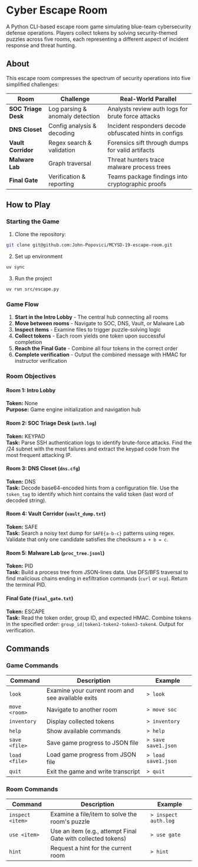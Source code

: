 # Cyber Escape Room

A Python CLI-based escape room game simulating blue-team cybersecurity defense operations. Players collect tokens by solving security-themed puzzles across five rooms, each representing a different aspect of incident response and threat hunting.

## About

This escape room compresses the spectrum of security operations into five simplified challenges:

| Room | Challenge | Real-World Parallel |
|------|-----------|---------------------|
| **SOC Triage Desk** | Log parsing & anomaly detection | Analysts review auth logs for brute force attacks |
| **DNS Closet** | Config analysis & decoding | Incident responders decode obfuscated hints in configs |
| **Vault Corridor** | Regex search & validation | Forensics sift through dumps for valid artifacts |
| **Malware Lab** | Graph traversal | Threat hunters trace malware process trees |
| **Final Gate** | Verification & reporting | Teams package findings into cryptographic proofs |

## How to Play

### Starting the Game

1. Clone the repository:

```bash
git clone git@github.com:John-Popovici/MCYSD-19-escape-room.git
```

2. Set up environment

```bash
uv sync
```

3. Run the project

```bash
uv run src/escape.py
```

### Game Flow

1. **Start in the Intro Lobby** - The central hub connecting all rooms
2. **Move between rooms** - Navigate to SOC, DNS, Vault, or Malware Lab
3. **Inspect items** - Examine files to trigger puzzle-solving logic
4. **Collect tokens** - Each room yields one token upon successful completion
5. **Reach the Final Gate** - Combine all four tokens in the correct order
6. **Complete verification** - Output the combined message with HMAC for instructor verification

### Room Objectives

#### Room 1: Intro Lobby
**Token:** None  
**Purpose:** Game engine initialization and navigation hub

#### Room 2: SOC Triage Desk (`auth.log`)
**Token:** KEYPAD  
**Task:** Parse SSH authentication logs to identify brute-force attacks. Find the /24 subnet with the most failures and extract the keypad code from the most frequent attacking IP.

#### Room 3: DNS Closet (`dns.cfg`)
**Token:** DNS  
**Task:** Decode base64-encoded hints from a configuration file. Use the `token_tag` to identify which hint contains the valid token (last word of decoded string).

#### Room 4: Vault Corridor (`vault_dump.txt`)
**Token:** SAFE  
**Task:** Search a noisy text dump for `SAFE{a-b-c}` patterns using regex. Validate that only one candidate satisfies the checksum `a + b = c`.

#### Room 5: Malware Lab (`proc_tree.jsonl`)
**Token:** PID  
**Task:** Build a process tree from JSON-lines data. Use DFS/BFS traversal to find malicious chains ending in exfiltration commands (`curl` or `scp`). Return the terminal PID.

#### Final Gate (`final_gate.txt`)
**Token:** ESCAPE  
**Task:** Read the token order, group ID, and expected HMAC. Combine tokens in the specified order: `group_id|token1-token2-token3-token4`. Output for verification.

## Commands

### Game Commands

| Command | Description | Example |
|---------|-------------|---------|
| `look` | Examine your current room and see available exits | `> look` |
| `move <room>` | Navigate to another room | `> move soc` |
| `inventory` | Display collected tokens | `> inventory` |
| `help` | Show available commands | `> help` |
| `save <file>` | Save game progress to JSON file | `> save save1.json` |
| `load <file>` | Load game progress from JSON file | `> load save1.json` |
| `quit` | Exit the game and write transcript | `> quit` |

### Room Commands

| Command | Description | Example |
|---------|-------------|---------|
| `inspect <item>` | Examine a file/item to solve the room's puzzle | `> inspect auth.log` |
| `use <item>` | Use an item (e.g., attempt Final Gate with collected tokens) | `> use gate` |
| `hint` | Request a hint for the current room | `> hint` |